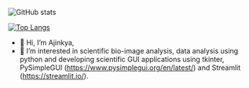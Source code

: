 ![GitHub stats](https://github-readme-stats.vercel.app/api?username=ajinkya-kulkarni&show_icons=true)

[![Top Langs](https://github-readme-stats.vercel.app/api/top-langs/?username=ajinkya-kulkarni&langs_count=8)](https://github.com/ajinkya-kulkarni/github-readme-stats)

- 👋 Hi, I’m Ajinkya, 
- 👀 I’m interested in scientific bio-image analysis, data analysis using python and developing scientific GUI applications using tkinter, PySimpleGUI (https://www.pysimplegui.org/en/latest/) and Streamlit (https://streamlit.io/).

<!----
ajinkya-kulkarni/ajinkya-kulkarni is a ✨ special ✨ repository because its `README.md` (this file) appears on your GitHub profile.
You can click the Preview link to take a look at your changes.
---->
